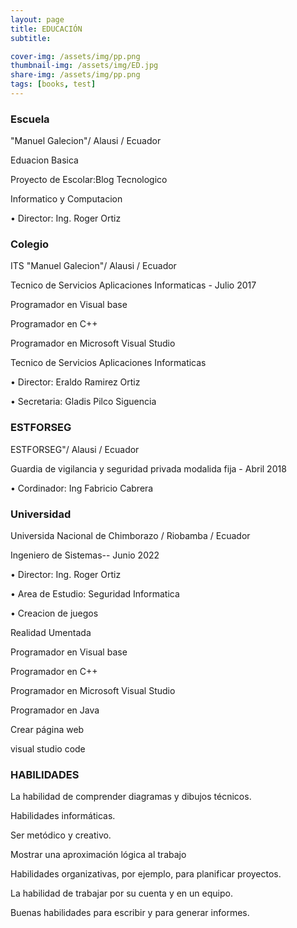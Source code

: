```yaml
---
layout: page
title: EDUCACIÓN
subtitle: 

cover-img: /assets/img/pp.png
thumbnail-img: /assets/img/ED.jpg
share-img: /assets/img/pp.png
tags: [books, test]
---
```

### Escuela
"Manuel Galecion"/ Alausi / Ecuador

Eduacion Basica

Proyecto de Escolar:Blog Tecnologico

Informatico y Computacion

• Director: Ing. Roger Ortiz

### Colegio
ITS "Manuel Galecion"/ Alausi / Ecuador

Tecnico de Servicios Aplicaciones Informaticas - Julio 2017 

Programador en Visual base

Programador en C++

Programador en Microsoft Visual Studio

Tecnico de Servicios Aplicaciones Informaticas

• Director: Eraldo Ramirez Ortiz

• Secretaria: Gladis Pilco Siguencia

### ESTFORSEG

ESTFORSEG"/ Alausi / Ecuador

Guardia de vigilancia y seguridad privada modalida fija - Abril 2018

• Cordinador: Ing Fabricio Cabrera 
### Universidad
Universida Nacional de Chimborazo / Riobamba / Ecuador

Ingeniero de Sistemas-- Junio 2022 

• Director: Ing. Roger Ortiz

• Area de Estudio: Seguridad Informatica

• Creacion de juegos 

Realidad Umentada 

Programador en Visual base

Programador en C++

Programador en Microsoft Visual Studio

Programador en Java

Crear página web 

visual studio code



### HABILIDADES

La habilidad de comprender diagramas y dibujos técnicos.

Habilidades informáticas.

Ser metódico y creativo.

Mostrar una aproximación lógica al trabajo

Habilidades organizativas, por ejemplo, para planificar proyectos.

La habilidad de trabajar por su cuenta y en un equipo.

Buenas habilidades para escribir y para generar informes.




